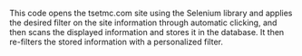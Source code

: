 This code opens the tsetmc.com site using the Selenium library and applies the desired filter on the site information through automatic clicking, and then scans the displayed information and stores it in the database. It then re-filters the stored information with a personalized filter.
